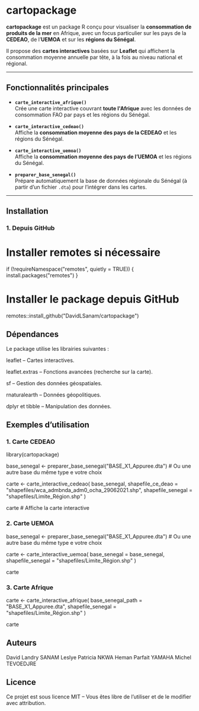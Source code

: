 # cartopackage

**cartopackage** est un package R conçu pour visualiser la **consommation de produits de la mer** en Afrique, avec un focus particulier sur les pays de la **CEDEAO**, de l’**UEMOA** et sur les **régions du Sénégal**.

Il propose des **cartes interactives** basées sur **Leaflet** qui affichent la consommation moyenne annuelle par tête, à la fois au niveau national et régional.

---

## **Fonctionnalités principales**

- **`carte_interactive_afrique()`**  
  Crée une carte interactive couvrant **toute l'Afrique** avec les données de consommation FAO par pays et les régions du Sénégal.

- **`carte_interactive_cedeao()`**  
  Affiche la **consommation moyenne des pays de la CEDEAO** et les régions du Sénégal.

- **`carte_interactive_uemoa()`**  
  Affiche la **consommation moyenne des pays de l’UEMOA** et les régions du Sénégal.

- **`preparer_base_senegal()`**  
  Prépare automatiquement la base de données régionale du Sénégal (à partir d’un fichier `.dta`) pour l’intégrer dans les cartes.

---

## **Installation**

### **1. Depuis GitHub**

# Installer remotes si nécessaire
if (!requireNamespace("remotes", quietly = TRUE)) {
  install.packages("remotes")
}

# Installer le package depuis GitHub
remotes::install_github("DavidLSanam/cartopackage")



## Dépendances
Le package utilise les librairies suivantes :

leaflet – Cartes interactives.

leaflet.extras – Fonctions avancées (recherche sur la carte).

sf – Gestion des données géospatiales.

rnaturalearth – Données géopolitiques.

dplyr et tibble – Manipulation des données.


## Exemples d’utilisation
### 1. Carte CEDEAO

library(cartopackage)

base_senegal <- preparer_base_senegal("BASE_X1_Appuree.dta") # Ou une autre base du même type e votre choix

carte <- carte_interactive_cedeao(
  base_senegal,
  shapefile_ce_deao = "shapefiles/wca_admbnda_adm0_ocha_29062021.shp",
  shapefile_senegal = "shapefiles/Limite_Région.shp"
)

carte  # Affiche la carte interactive


### 2. Carte UEMOA

base_senegal <- preparer_base_senegal("BASE_X1_Appuree.dta")  # Ou une autre base du même type e votre choix

carte <- carte_interactive_uemoa(
  base_senegal = base_senegal,
  shapefile_senegal = "shapefiles/Limite_Région.shp"
)

carte


### 3. Carte Afrique

carte <- carte_interactive_afrique(
  base_senegal_path = "BASE_X1_Appuree.dta",
  shapefile_senegal = "shapefiles/Limite_Région.shp"
)

carte


## Auteurs

David Landry SANAM
Leslye Patricia NKWA
Heman Parfait YAMAHA
Michel TEVOEDJRE

## Licence
Ce projet est sous licence MIT – Vous êtes libre de l’utiliser et de le modifier avec attribution.

